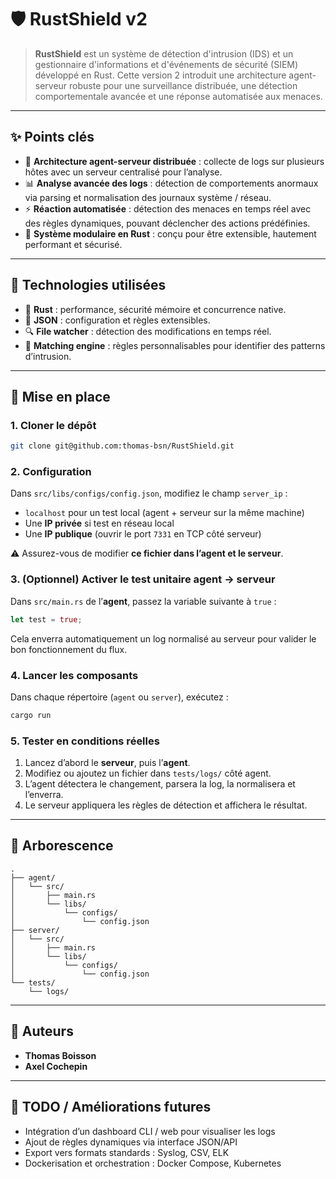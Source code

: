 # 🛡️ RustShield v2

> **RustShield** est un système de détection d'intrusion (IDS) et un gestionnaire d'informations et d'événements de sécurité (SIEM) développé en Rust.
> Cette version 2 introduit une architecture agent-serveur robuste pour une surveillance distribuée, une détection comportementale avancée et une réponse automatisée aux menaces.

---

## ✨ Points clés

* 🔌 **Architecture agent-serveur distribuée** : collecte de logs sur plusieurs hôtes avec un serveur centralisé pour l’analyse.
* 📊 **Analyse avancée des logs** : détection de comportements anormaux via parsing et normalisation des journaux système / réseau.
* ⚡ **Réaction automatisée** : détection des menaces en temps réel avec des règles dynamiques, pouvant déclencher des actions prédéfinies.
* 🔧 **Système modulaire en Rust** : conçu pour être extensible, hautement performant et sécurisé.

---

## 🧰 Technologies utilisées

* 🦀 **Rust** : performance, sécurité mémoire et concurrence native.
* 📁 **JSON** : configuration et règles extensibles.
* 🔍 **File watcher** : détection des modifications en temps réel.
* 🧠 **Matching engine** : règles personnalisables pour identifier des patterns d’intrusion.

---

## 🚀 Mise en place

### 1. Cloner le dépôt

```bash
git clone git@github.com:thomas-bsn/RustShield.git
```

### 2. Configuration

Dans `src/libs/configs/config.json`, modifiez le champ `server_ip` :

* `localhost` pour un test local (agent + serveur sur la même machine)
* Une **IP privée** si test en réseau local
* Une **IP publique** (ouvrir le port `7331` en TCP côté serveur)

⚠️ Assurez-vous de modifier **ce fichier dans l’agent et le serveur**.

### 3. (Optionnel) Activer le test unitaire agent → serveur

Dans `src/main.rs` de l’**agent**, passez la variable suivante à `true` :

```rust
let test = true;
```

Cela enverra automatiquement un log normalisé au serveur pour valider le bon fonctionnement du flux.

### 4. Lancer les composants

Dans chaque répertoire (`agent` ou `server`), exécutez :

```bash
cargo run
```

### 5. Tester en conditions réelles

1. Lancez d’abord le **serveur**, puis l’**agent**.
2. Modifiez ou ajoutez un fichier dans `tests/logs/` côté agent.
3. L’agent détectera le changement, parsera la log, la normalisera et l’enverra.
4. Le serveur appliquera les règles de détection et affichera le résultat.

---

## 📁 Arborescence

```
.
├── agent/
│   └── src/
│       ├── main.rs
│       └── libs/
│           └── configs/
│               └── config.json
├── server/
│   └── src/
│       ├── main.rs
│       └── libs/
│           └── configs/
│               └── config.json
└── tests/
    └── logs/
```

---

## 👥 Auteurs

* **Thomas Boisson**
* **Axel Cochepin**

---

## 📌 TODO / Améliorations futures

* Intégration d’un dashboard CLI / web pour visualiser les logs
* Ajout de règles dynamiques via interface JSON/API
* Export vers formats standards : Syslog, CSV, ELK
* Dockerisation et orchestration : Docker Compose, Kubernetes
